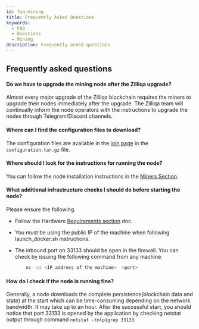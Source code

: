 ```yaml
---
id: faq-mining
title: Frequently Asked Questions
keywords:
  - FAQ
  - Questions
  - Mining
description: Frequently asked questions
---
```


## Frequently asked questions

<!-- markdownlint-disable MD001 -->

#### Do we have to upgrade the mining node after the Zilliqa upgrade?

Almost every major upgrade of the Zilliqa blockchain requires the miners to upgrade their nodes immediately after the upgrade. The Zilliqa team will continually inform the node operators with the instructions to upgrade the nodes through Telegram/Discord channels.

#### Where can I find the configuration files to download?

The configuration files are available in the [join page](https://mainnet-join.zilliqa.com/) in the `configuration.tar.gz` file.

#### Where should I look for the instructions for running the node?

You can follow the node installation instructions in the [Miners Section](http://localhost/miners/mining/mining-zilclient/).

#### What additional infrastructure checks I should do before starting the node?

Please ensure the following.

- Follow the Hardware [Requirements section](http://localhost/miners/mining/mining-zilclient/) doc.
- You must be using the public IP of the machine when following launch_docker.sh instructions.
- The inbound port on 33133 should be open in the firewall. You can check by issuing the following command from any machine.

  ```sh
      nc -vz <IP address of the machine>  <port>
  ```

#### How do I check if the node is running fine?

Generally, a node downloads the complete persistence(blockchain data and state) at the start which can be time-consuming depending on the network bandwidth. It may take up to an hour. After the successful start, you should notice that port 33133 is opened by the application by checking netstat output through command `netstat -tnlp|grep 33133`.
